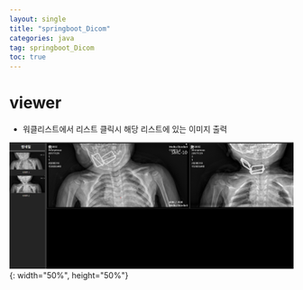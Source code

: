 ```yaml
---
layout: single
title: "springboot_Dicom"
categories: java
tag: springboot_Dicom
toc: true
---
```


# viewer

- 워클리스트에서 리스트 클릭시 해당 리스트에 있는 이미지 출력

![](../assets/images/Dicom01.png){: width="50%", height="50%"}

